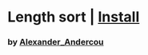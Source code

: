 # Length sort | [Install](https://raw.githubusercontent.com/InfiniteCraftCommunity/userscripts/master/userscripts/LengthBaseSort/index.user.js)

### by [Alexander_Andercou](https://github.com/24sanduAlexandru)
